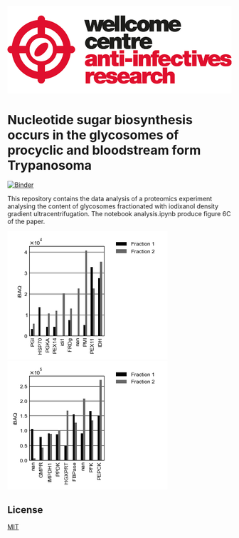 ![title](static/wcar.png)
# Nucleotide sugar biosynthesis occurs in the glycosomes of procyclic and bloodstream form Trypanosoma

[![Binder](https://mybinder.org/badge_logo.svg)](https://mybinder.org/v2/gh/mtinti/nucleotide_sugar/HEAD?filepath=notebooks%2Fnotebooks%2Fanalysis.ipynb)

This repository contains the data analysis of a proteomics experiment analysing the content of glycosomes fractionated with iodixanol density gradient ultracentrifugation. The notebook analysis.ipynb produce figure 6C of the paper.

![fig1](notebooks/FigX3_a.png?raw=true)
![fig1](notebooks/FigX3_b.png?raw=true)

## License
[MIT](https://choosealicense.com/licenses/mit/)